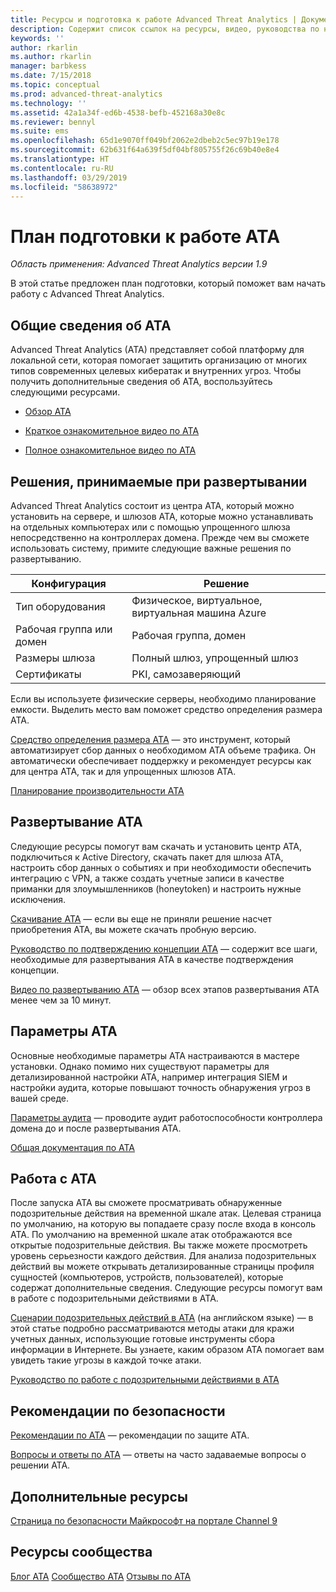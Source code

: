 ```yaml
---
title: Ресурсы и подготовка к работе Advanced Threat Analytics | Документация Майкрософт
description: Содержит список ссылок на ресурсы, видео, руководства по началу работы, сведения о развертывании и план подготовки к работе для ATA.
keywords: ''
author: rkarlin
ms.author: rkarlin
manager: barbkess
ms.date: 7/15/2018
ms.topic: conceptual
ms.prod: advanced-threat-analytics
ms.technology: ''
ms.assetid: 42a1a34f-ed6b-4538-befb-452168a30e8c
ms.reviewer: bennyl
ms.suite: ems
ms.openlocfilehash: 65d1e9070ff049bf2062e2dbeb2c5ec97b19e178
ms.sourcegitcommit: 62b631f64a639f5df04bf805755f26c69b40e8e4
ms.translationtype: HT
ms.contentlocale: ru-RU
ms.lasthandoff: 03/29/2019
ms.locfileid: "58638972"
---
```

# <a name="ata-readiness-roadmap"></a>План подготовки к работе ATA 

*Область применения: Advanced Threat Analytics версии 1.9*

В этой статье предложен план подготовки, который поможет вам начать работу с Advanced Threat Analytics.

## <a name="understanding-ata"></a>Общие сведения об ATA

Advanced Threat Analytics (ATA) представляет собой платформу для локальной сети, которая помогает защитить организацию от многих типов современных целевых кибератак и внутренних угроз. Чтобы получить дополнительные сведения об ATA, воспользуйтесь следующими ресурсами.

- [Обзор ATA](what-is-ata.md)

- [Краткое ознакомительное видео по ATA](https://aka.ms/ATAShort)

- [Полное ознакомительное видео по ATA](https://aka.ms/ATAVideo) 


## <a name="deployment-decisions"></a>Решения, принимаемые при развертывании

Advanced Threat Analytics состоит из центра ATA, который можно установить на сервере, и шлюзов ATA, которые можно устанавливать на отдельных компьютерах или с помощью упрощенного шлюза непосредственно на контроллерах домена. Прежде чем вы сможете использовать систему, примите следующие важные решения по развертыванию.

|Конфигурация | Решение |
|----|----|
|Тип оборудования|Физическое, виртуальное, виртуальная машина Azure|
|Рабочая группа или домен|Рабочая группа, домен|
|Размеры шлюза|Полный шлюз, упрощенный шлюз|
|Сертификаты|PKI, самозаверяющий|

Если вы используете физические серверы, необходимо планирование емкости. Выделить место вам поможет средство определения размера ATA.

[Средство определения размера ATA](ata-capacity-planning.md) — это инструмент, который автоматизирует сбор данных о необходимом ATA объеме трафика. Он автоматически обеспечивает поддержку и рекомендует ресурсы как для центра ATA, так и для упрощенных шлюзов ATA.


[Планирование производительности ATA](ata-capacity-planning.md)


## <a name="deploy-ata"></a>Развертывание ATA

Следующие ресурсы помогут вам скачать и установить центр ATA, подключиться к Active Directory, скачать пакет для шлюза ATA, настроить сбор данных о событиях и при необходимости обеспечить интеграцию с VPN, а также создать учетные записи в качестве приманки для злоумышленников (honeytoken) и настроить нужные исключения.

[Скачивание ATA](http://aka.ms/ataeval) — если вы еще не приняли решение насчет приобретения ATA, вы можете скачать пробную версию. 

[Руководство по подтверждению концепции ATA](http://aka.ms/atapoc) — содержит все шаги, необходимые для развертывания ATA в качестве подтверждения концепции.

[Видео по развертыванию ATA](https://channel9.msdn.com/Shows/Microsoft-Security/Overview-of-ATA-Deployment-in-10-Minutes) — обзор всех этапов развертывания ATA менее чем за 10 минут.

## <a name="ata-settings"></a>Параметры ATA

Основные необходимые параметры ATA настраиваются в мастере установки. Однако помимо них существуют параметры для детализированной настройки ATA, например интеграция SIEM и настройки аудита, которые повышают точность обнаружения угроз в вашей среде.

[Параметры аудита](https://aka.ms/ataauditingblog) — проводите аудит работоспособности контроллера домена до и после развертывания ATA.

[Общая документация по ATA](https://docs.microsoft.com/advanced-threat-analytics/)

## <a name="work-with-ata"></a>Работа с ATA

После запуска ATA вы сможете просматривать обнаруженные подозрительные действия на временной шкале атак. Целевая страница по умолчанию, на которую вы попадаете сразу после входа в консоль ATA. По умолчанию на временной шкале атак отображаются все открытые подозрительные действия. Вы также можете просмотреть уровень серьезности каждого действия. Для анализа подозрительных действий вы можете открывать детализированные страницы профиля сущностей (компьютеров, устройств, пользователей), которые содержат дополнительные сведения. Следующие ресурсы помогут вам в работе с подозрительными действиями в ATA.

[Сценарии подозрительных действий в ATA](http://aka.ms/ataplaybook) (на английском языке) — в этой статье подробно рассматриваются методы атаки для кражи учетных данных, использующие готовые инструменты сбора информации в Интернете. Вы узнаете, каким образом ATA помогает вам увидеть такие угрозы в каждой точке атаки.

[Руководство по работе с подозрительными действиями в ATA](suspicious-activity-guide.md)



## <a name="security-best-practices"></a>Рекомендации по безопасности

[Рекомендации по ATA](https://aka.ms/atasecbestpractices) — рекомендации по защите ATA.

[Вопросы и ответы по ATA](ata-technical-faq.md) — ответы на часто задаваемые вопросы о решении ATA.

## <a name="additional-resources"></a>Дополнительные ресурсы

[Страница по безопасности Майкрософт на портале Channel 9](https://channel9.msdn.com/Shows/Microsoft-Security/)

## <a name="community-resources"></a>Ресурсы сообщества

[Блог ATA](https://aka.ms/ATABlog)
[Сообщество ATA](https://aka.ms/ATACommunity)
[Отзывы по ATA](https://aka.ms/ATAUserVoice)

